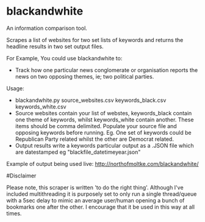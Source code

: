# blackandwhite
An information comparison tool.

Scrapes a list of websites for two set lists of keywords and returns the headline results in two set output files.

For Example, You could use blackandwhite to:
- Track how one particular news conglomerate or organisation reports the news on two opposing themes, ie; two political parties.

Usage:
- blackandwhite.py source_websites.csv keywords_black.csv keywords_white.csv
- Source websites contain your list of webstes, keywords_black contain one theme of keywords, whilst keywords_white contain another. These items should be comma delimited. Populate your source file and opposing keywords before running. Eg. One set of keywords could be Republican Party related whilst the other are Democrat related.
- Output results write a keywords particular output as a .JSON file which are datestamped eg "blackfile_datetimeyear.json"

Example of output being used live: http://northofmoltke.com/blackandwhite/

#Disclaimer

Please note, this scraper is written 'to do the right thing'. Although I've included multithreading it is purposely set to only run a single thread/queue with a 5sec delay to mimic an average user/human opening a bunch of bookmarks one after the other. I encourage that it be used in this way at all times. 
